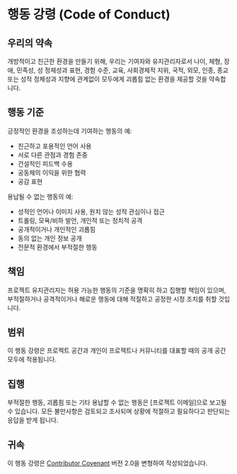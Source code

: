 # 행동 강령 (Code of Conduct)

## 우리의 약속

개방적이고 친근한 환경을 만들기 위해, 우리는 기여자와 유지관리자로서 나이, 체형, 장애, 민족성, 성 정체성과 표현, 경험 수준, 교육, 사회경제적 지위, 국적, 외모, 인종, 종교 또는 성적 정체성과 지향에 관계없이 모두에게 괴롭힘 없는 환경을 제공할 것을 약속합니다.

## 행동 기준

긍정적인 환경을 조성하는데 기여하는 행동의 예:
- 친근하고 포용적인 언어 사용
- 서로 다른 관점과 경험 존중
- 건설적인 피드백 수용
- 공동체의 이익을 위한 협력
- 공감 표현

용납될 수 없는 행동의 예:
- 성적인 언어나 이미지 사용, 원치 않는 성적 관심이나 접근
- 트롤링, 모욕/비하 발언, 개인적 또는 정치적 공격
- 공개적이거나 개인적인 괴롭힘
- 동의 없는 개인 정보 공개
- 전문적 환경에서 부적절한 행동

## 책임

프로젝트 유지관리자는 허용 가능한 행동의 기준을 명확히 하고 집행할 책임이 있으며, 부적절하거나 공격적이거나 해로운 행동에 대해 적절하고 공정한 시정 조치를 취할 것입니다.

## 범위

이 행동 강령은 프로젝트 공간과 개인이 프로젝트나 커뮤니티를 대표할 때의 공개 공간 모두에 적용됩니다.

## 집행

부적절한 행동, 괴롭힘 또는 기타 용납할 수 없는 행동은 [프로젝트 이메일]으로 보고될 수 있습니다. 모든 불만사항은 검토되고 조사되며 상황에 적절하고 필요하다고 판단되는 응답을 받게 됩니다.

## 귀속

이 행동 강령은 [Contributor Covenant][homepage] 버전 2.0을 변형하여 작성되었습니다.

[homepage]: https://www.contributor-covenant.org

